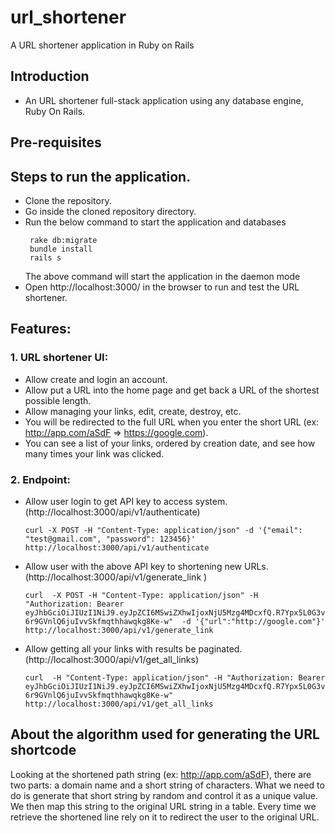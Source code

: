 # url_shortener

   A URL shortener application in Ruby on Rails

## Introduction
- An URL shortener full-stack application using any database engine, Ruby On Rails.

## Pre-requisites


## Steps to run the application.
- Clone the repository.
- Go inside the cloned repository directory.
- Run the below command to start the application and databases
  ```
   rake db:migrate
   bundle install
   rails s
  ```
  The above command will start the application in the daemon mode
- Open http://localhost:3000/ in the browser to run and test the URL shortener.

## Features:

### 1. URL shortener UI:
- Allow create and login an account. 
- Allow put a URL into the home page and get back a URL of the shortest possible length.
- Allow managing your links, edit, create, destroy, etc.
- You will be redirected to the full URL when you enter the short URL (ex: http://app.com/aSdF​ =>​ ​https://google.com​).
- You can see a list of your links, ordered by creation date, and see how many times your link was clicked.

### 2. Endpoint:
- Allow user login to get API key to access system. (http://localhost:3000/api/v1/authenticate)

   ``curl -X POST -H "Content-Type: application/json" -d '{"email": "test@gmail.com", "password": 123456}' http://localhost:3000/api/v1/authenticate
   ``

- Allow user with the above API key to shortening new URLs. (http://localhost:3000/api/v1/generate_link )

  ``curl  -X POST -H "Content-Type: application/json" -H "Authorization: Bearer eyJhbGciOiJIUzI1NiJ9.eyJpZCI6MSwiZXhwIjoxNjU5Mzg4MDcxfQ.R7Ypx5L0G3v6r9GVnlQ6juIvvSkfmqthhawqkg8Ke-w"  -d '{"url":"http://google.com"}' http://localhost:3000/api/v1/generate_link
  ``
- Allow getting all your links with results be paginated. (http://localhost:3000/api/v1/get_all_links)

   ``curl  -H "Content-Type: application/json" -H "Authorization: Bearer eyJhbGciOiJIUzI1NiJ9.eyJpZCI6MSwiZXhwIjoxNjU5Mzg4MDcxfQ.R7Ypx5L0G3v6r9GVnlQ6juIvvSkfmqthhawqkg8Ke-w"  http://localhost:3000/api/v1/get_all_links
   ``
## About the algorithm used for generating the URL shortcode
Looking at the shortened path string (ex: http://app.com/aSdF), there are two parts: a domain name and a short string of characters. What we need to do is generate that short string by random and control it as a unique value. We then map this string to the original URL string in a table. Every time we retrieve the shortened line rely on it to redirect the user to the original URL.

